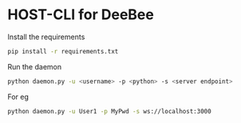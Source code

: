 # HOST-CLI for DeeBee

Install the requirements

```sh
pip install -r requirements.txt
```

Run the daemon
```sh
python daemon.py -u <username> -p <python> -s <server endpoint>
```
For eg
```sh
python daemon.py -u User1 -p MyPwd -s ws://localhost:3000
```
